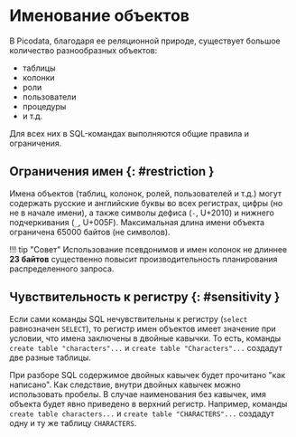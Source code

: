 # Именование объектов

В Picodata, благодаря ее реляционной природе, существует большое
количество разнообразных объектов:

- таблицы
- колонки
- роли
- пользователи
- процедуры
- и т.д.

Для всех них в SQL-командах выполняются общие правила и ограничения.

## Ограничения имен {: #restriction }

Имена объектов (таблиц, колонок, ролей, пользователей и т.д.) могут
содержать русские и английские буквы во всех регистрах, цифры (но не в
начале имени), а также символы дефиса (`-`, U+2010) и нижнего
подчеркивания (`_`, U+005F). Максимальная длина имени объекта ограничена
65000 байтов (не символов).

!!! tip "Совет"
    Использование псевдонимов и имен колонок не длиннее **23 байтов**
    существенно повысит производительность планирования распределенного запроса.

## Чувствительность к регистру {: #sensitivity }

Если сами команды SQL нечувствительны к регистру (`select` равнозначен
`SELECT`), то регистр имен объектов имеет значение при условии, что
имена заключены в двойные кавычки. То есть, команды `create table
"characters"...` и `create table "Characters"...` создадут две разные
таблицы.

При разборе SQL содержимое двойных кавычек будет прочитано "как
написано". Как следствие, внутри двойных кавычек можно использовать
пробелы. В случае наименования без кавычек, имя объекта будет явно
приведено в верхний регистр. Например, команды `create table
characters...` и `create table "CHARACTERS"...` создадут одну и ту же
таблицу `CHARACTERS`.
